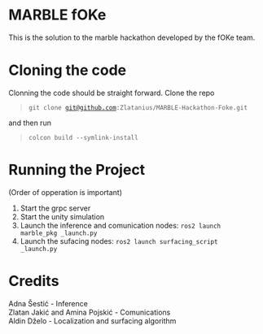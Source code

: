 # MARBLE fOKe

This is the solution to the marble hackathon developed by the fOKe team.

# Cloning the code
Clonning the code should be straight forward. Clone the repo

><code>git clone git@github.com:Zlatanius/MARBLE-Hackathon-Foke.git</code>

and then run

><code>colcon build --symlink-install</code>

# Running the Project
(Order of opperation is important)
1. Start the grpc server
2. Start the unity simulation
3. Launch the inference and comunication nodes: <code>ros2 launch marble_pkg _launch.py</code>
4. Launch the sufacing nodes: <code>ros2 launch surfacing_script _launch.py</code>

# Credits
Adna Šestić - Inference\
Zlatan Jakić and Amina Pojskić - Comunications\
Aldin Dželo - Localization and surfacing algorithm
